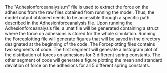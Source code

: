 The "Adhesionforceanalysis.m" file is used to extract the force on the adhesions from the raw files obtained from running the model. 
Thus, the model output obtained needs to be accessible through a specific path described in the Adhesionforceanalysis file.
Upon running the Adhesionforceanalysis file, a .mat file will be generated containing a struct where the force on adhesions is stored for the whole simulation. 
Running the Forceplotting file will generate figures that will be saved in the directory designated at the beginning of the code. The Forceplotting files contains two segments of code. The first segment will generate a histogram plot of the distribution of forces on adhesions for 3 different spring constants. The other segment of code will generate a figure plotting the mean and standard deviation of force on the adhesions for all 5 different spring constants. 
